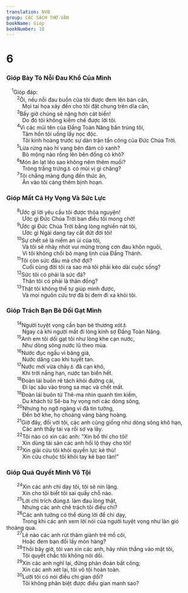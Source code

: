 ```yaml
---
translation: NVB
group: CÁC SÁCH THƠ-VĂN
bookName: Gióp 
bookNumber: 18
---
```


<div class="title"><h1>6</h1><h3>Gióp Bày Tỏ Nỗi Đau Khổ Của Mình </h3></div>
<span class="verse giop_6_1"> <sup>1</sup>Gióp đáp: <br/></span>
<span class="verse giop_6_2">  <sup>2</sup>Ôi, nếu nỗi đau buồn của tôi được đem lên bàn cân, <br/>   Mọi tai họa xảy đến cho tôi đặt chung trên dĩa cân, <br/></span>
<span class="verse giop_6_3">  <sup>3</sup>Bấy giờ chúng sẽ nặng hơn cát biển! <br/>   Do đó tôi không kiềm chế được lời tôi. <br/></span>
<span class="verse giop_6_4">  <sup>4</sup>Vì các mũi tên của Đấng Toàn Năng bắn trúng tôi, <br/>   Tâm hồn tôi uống lấy nọc độc. <br/>   Tôi kinh hoàng trước sự dàn trận tấn công của Đức Chúa Trời. <br/></span>
<span class="verse giop_6_5">  <sup>5</sup>Lừa rừng nào hí vang bên đám cỏ xanh? <br/>   Bò mộng nào rống lên bên đống cỏ khô? <br/></span>
<span class="verse giop_6_6">  <sup>6</sup>Món ăn lạt lẽo sao không nêm thêm muối? <br/>   Tròng trắng trứng<a data-toggle="tooltip" data-placement="bottom" title="Ctd: nước cốt cẩm quỳ">⚓</a> có mùi vị gì chăng? <br/></span>
<span class="verse giop_6_7">  <sup>7</sup>Tôi chẳng màng đụng đến thức ăn, <br/>   Ăn vào tôi càng thêm bịnh hoạn. <br/></span>
<div class="title"><h3>Gióp Mất Cả Hy Vọng Và Sức Lực </h3></div>
<span class="verse giop_6_8">  <sup>8</sup>Ước gì lời yêu cầu tôi được thỏa nguyện! <br/>   Ước gì Đức Chúa Trời ban điều tôi mong chờ! <br/></span>
<span class="verse giop_6_9">  <sup>9</sup>Ước gì Đức Chúa Trời bằng lòng nghiền nát tôi, <br/>   Ước gì Ngài dang tay cắt đứt đời tôi! <br/></span>
<span class="verse giop_6_10">  <sup>10</sup>Sự chết sẽ là niềm an ủi của tôi, <br/>   Và tôi sẽ nhảy nhót vui mừng trong cơn đau khôn nguôi, <br/>   Vì tôi không chối bỏ mạng lịnh của Đấng Thánh. <br/></span>
<span class="verse giop_6_11">  <sup>11</sup>Tôi còn sức đâu mà chờ đợi? <br/>   Cuối cùng đời tôi ra sao mà tôi phải kéo dài cuộc sống? <br/></span>
<span class="verse giop_6_12">  <sup>12</sup>Sức tôi có phải là sức đá? <br/>   Thân tôi có phải là thân đồng? <br/></span>
<span class="verse giop_6_13">  <sup>13</sup>Thật tôi không thể tự giúp mình được, <br/>   Và mọi nguồn cứu trợ đã bị đem đi xa khỏi tôi. <br/></span>
<div class="title"><h3>Gióp Trách Bạn Bè Dối Gạt Mình </h3></div>
<span class="verse giop_6_14">  <sup>14</sup>Người tuyệt vọng cần bạn bè thương xót<a data-toggle="tooltip" data-placement="bottom" title="MT: không rõ nghĩa">⚓</a><br/>   Ngay cả khi người mất đi lòng kính sợ Đấng Toàn Năng. <br/></span>
<span class="verse giop_6_15">  <sup>15</sup>Anh em tôi dối gạt tôi như lòng khe cạn nước, <br/>   Như dòng sông nước lũ theo mùa. <br/></span>
<span class="verse giop_6_16">  <sup>16</sup>Nước đục ngầu vì băng giá, <br/>   Nước dâng cao khi tuyết tan. <br/></span>
<span class="verse giop_6_17">  <sup>17</sup>Nước mới vừa chảy<a data-toggle="tooltip" data-placement="bottom" title="Có bản dịch: khi nước nóng bỏng">⚓</a> đã cạn khô, <br/>   Khi trời nắng hạn, nước tan biến hết. <br/></span>
<span class="verse giop_6_18">  <sup>18</sup>Đoàn lái buôn rẽ tách khỏi đường cái, <br/>   Đi lạc sâu vào trong sa mạc và chết mất. <br/></span>
<span class="verse giop_6_19">  <sup>19</sup>Đoàn lái buôn từ Thê-ma nhìn quanh tìm kiếm, <br/>   Du khách từ Sê-ba hy vọng nơi các dòng sông, <br/></span>
<span class="verse giop_6_20">  <sup>20</sup>Nhưng họ ngỡ ngàng vì đã tin tưởng, <br/>   Đến bờ khe, họ choáng váng bàng hoàng. <br/></span>
<span class="verse giop_6_21">  <sup>21</sup>Giờ đây, đối với tôi, các anh cũng giống như dòng sông khô hạn, <br/>   Các anh thấy tai vạ rồi sợ vạ lây. <br/></span>
<span class="verse giop_6_22">  <sup>22</sup>Tôi nào có xin các anh: “Xin bố thí cho tôi! <br/>   Xin dùng tài sản các anh hối lộ thay cho tôi! <br/></span>
<span class="verse giop_6_23">  <sup>23</sup>Xin giải cứu tôi khỏi quyền lực kẻ thù! <br/>   Xin cứu chuộc tôi khỏi tay kẻ bạo tàn!” <br/></span>
<div class="title"><h3>Gióp Quả Quyết Mình Vô Tội </h3></div>
<span class="verse giop_6_24">  <sup>24</sup>Xin các anh chỉ dạy tôi, tôi sẽ nín lặng. <br/>   Xin cho tôi biết tôi sai quấy chỗ nào. <br/></span>
<span class="verse giop_6_25">  <sup>25</sup>Lời chỉ trích đúng<a data-toggle="tooltip" data-placement="bottom" title="Ctd: lời nói thẳng">⚓</a> làm đau lòng thật, <br/>   Nhưng các anh chê trách tôi điều chi? <br/></span>
<span class="verse giop_6_26">  <sup>26</sup>Các anh tưởng có thể dùng lời để chỉ dạy, <br/>   Trong khi các anh xem lời nói của người tuyệt vọng như làn gió thoảng qua. <br/></span>
<span class="verse giop_6_27">  <sup>27</sup>Lẽ nào các anh rút thăm giành trẻ mồ côi, <br/>   Hoặc đem bạn đổi lấy món hàng? <br/></span>
<span class="verse giop_6_28">  <sup>28</sup>Thôi bây giờ, tôi van xin các anh, hãy nhìn thẳng vào mặt tôi, <br/>   Tôi quyết chắc tôi không nói dối. <br/></span>
<span class="verse giop_6_29">  <sup>29</sup>Xin các anh nghĩ lại, đừng phán đoán bất công; <br/>   Xin các anh xét lại, tôi vô tội hoàn toàn. <br/></span>
<span class="verse giop_6_30">  <sup>30</sup>Lưỡi tôi có nói điều chi gian dối? <br/>   Tôi không phân biệt được điều gian manh sao? <br/></span>
